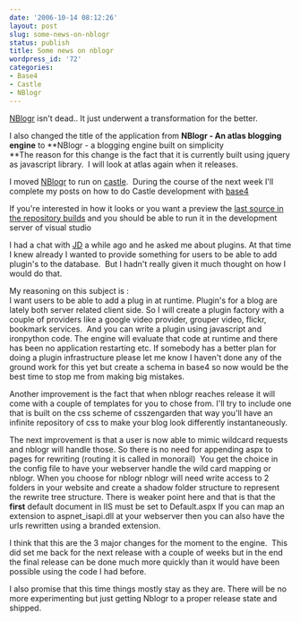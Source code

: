 ```yaml
---
date: '2006-10-14 08:12:26'
layout: post
slug: some-news-on-nblogr
status: publish
title: Some news on nblogr
wordpress_id: '72'
categories:
- Base4
- Castle
- NBlogr
---
```


[NBlogr](http://www.codeplex.com/Wiki/View.aspx?ProjectName=Nblogr) isn't dead.. It just underwent a transformation for the better.

I also changed the title of the application from **NBlogr - An atlas blogging engine** to **NBlogr - a blogging engine built on simplicity  
**The reason for this change is the fact that it is currently built using jquery as javascript library.  I will look at atlas again when it releases. 

I moved [NBlogr](http://www.nblogr.com) to run on [castle](http://www.castleproject.org/).  During the course of the next week I'll complete my posts on how to do Castle development with [base4](http://www.base4.net/)

If you're interested in how it looks or you want a preview the [last source in the repository builds](http://www.codeplex.com/SourceControl/ListDownloadableCommits.aspx?ProjectName=Nblogr) and you should be able to run it in the development server of visual studio

I had a chat with [JD](http://blog.bluecog.co.nz/) a while ago and he asked me about plugins. At that time I knew already I wanted to provide something for users to be able to add plugin's to the database.  But I hadn't really given it much thought on how I would do that.

My reasoning on this subject is :   
I want users to be able to add a plug in at runtime. Plugin's for a blog are lately both server related client side. So I will create a plugin factory with a couple of providers like a google video provider, grouper video, flickr, bookmark services.  And you can write a plugin using javascript and ironpython code. The engine will evaluate that code at runtime and there has been no application restarting etc. If somebody has a better plan for doing a plugin infrastructure please let me know I haven't done any of the ground work for this yet but create a schema in base4 so now would be the best time to stop me from making big mistakes.

Another improvement is the fact that when nblogr reaches release it will come with a couple of templates for you to chose from. I'll try to include one that is built on the css scheme of csszengarden that way you'll have an infinite repository of css to make your blog look differently instantaneously.

The next improvement is that a user is now able to mimic wildcard requests and nblogr will handle those. So there is no need for appending aspx to pages for rewriting (routing it is called in monorail)  You get the choice in the config file to have your webserver handle the wild card mapping or nblogr. When you choose for nblogr nblogr will need write access to 2 folders in your website and create a shadow folder structure to represent the rewrite tree structure. There is weaker point here and that is that the **first** default document in IIS must be set to Default.aspx If you can map an extension to aspnet_isapi.dll at your webserver then you can also have the urls rewritten using a branded extension.

I think that this are the 3 major changes for the moment to the engine.  This did set me back for the next release with a couple of weeks but in the end the final release can be done much more quickly than it would have been possible using the code I had before.

I also promise that this time things mostly stay as they are. There will be no more experimenting but just getting Nblogr to a proper release state and shipped.
